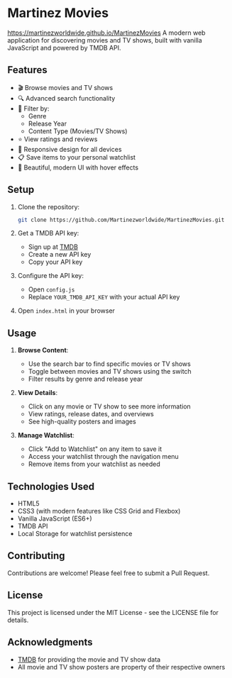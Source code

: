 # Martinez Movies

https://martinezworldwide.github.io/MartinezMovies
A modern web application for discovering movies and TV shows, built with vanilla JavaScript and powered by TMDB API.

## Features

- 🎬 Browse movies and TV shows
- 🔍 Advanced search functionality
- 🎯 Filter by:
  - Genre
  - Release Year
  - Content Type (Movies/TV Shows)
- ⭐ View ratings and reviews
- 📱 Responsive design for all devices
- 📋 Save items to your personal watchlist
- 🎨 Beautiful, modern UI with hover effects

## Setup

1. Clone the repository:
   ```bash
   git clone https://github.com/Martinezworldwide/MartinezMovies.git
   ```

2. Get a TMDB API key:
   - Sign up at [TMDB](https://www.themoviedb.org/settings/api)
   - Create a new API key
   - Copy your API key

3. Configure the API key:
   - Open `config.js`
   - Replace `YOUR_TMDB_API_KEY` with your actual API key

4. Open `index.html` in your browser

## Usage

1. **Browse Content**:
   - Use the search bar to find specific movies or TV shows
   - Toggle between movies and TV shows using the switch
   - Filter results by genre and release year

2. **View Details**:
   - Click on any movie or TV show to see more information
   - View ratings, release dates, and overviews
   - See high-quality posters and images

3. **Manage Watchlist**:
   - Click "Add to Watchlist" on any item to save it
   - Access your watchlist through the navigation menu
   - Remove items from your watchlist as needed

## Technologies Used

- HTML5
- CSS3 (with modern features like CSS Grid and Flexbox)
- Vanilla JavaScript (ES6+)
- TMDB API
- Local Storage for watchlist persistence

## Contributing

Contributions are welcome! Please feel free to submit a Pull Request.

## License

This project is licensed under the MIT License - see the LICENSE file for details.

## Acknowledgments

- [TMDB](https://www.themoviedb.org/) for providing the movie and TV show data
- All movie and TV show posters are property of their respective owners
